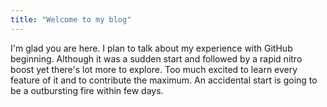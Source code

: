 ```yaml
---
title: "Welcome to my blog"
---
```


I'm glad you are here. I plan to talk about my experience with GitHub beginning. Although it was a sudden start and followed by a rapid nitro boost yet there's lot more to explore.
Too much excited to learn every feature of it and to contribute the maximum. An accidental start is going to be a outbursting fire within few days.
